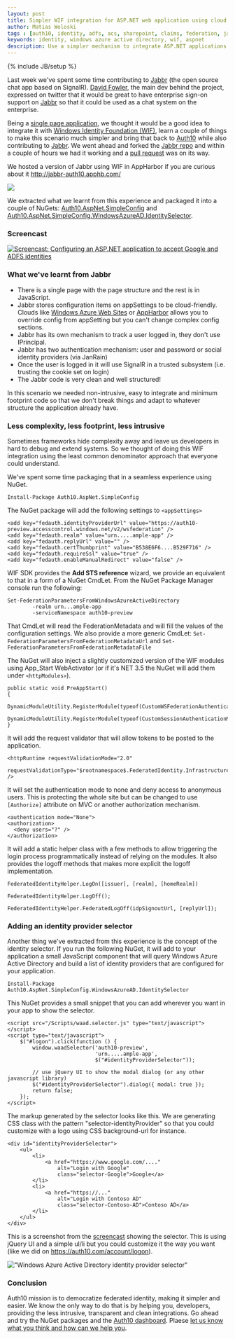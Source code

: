 ```yaml
---
layout: post
title: Simpler WIF integration for ASP.NET web application using cloud friendly appSettings
author: Matias Woloski
tags : [auth10, identity, adfs, acs, sharepoint, claims, federation, jabbr]
keywords: identity, windows azure active directory, wif, aspnet
description: Use a simpler mechanism to integrate ASP.NET applications using appSettings
---
```

{% include JB/setup %}

Last week we've spent some time contributing to [Jabbr](https://github.com/davidfowl/JabbR) (the open source chat app based on SignalR). [David Fowler](https://twitter.com/davidfowl), the main dev behind the project, expressed on twitter that it would be great to have enterprise sign-on support on [Jabbr](https://github.com/davidfowl/JabbR) so that it could be used as a chat system on the enterprise. 

Being a [single page application](http://en.wikipedia.org/wiki/Single-page_application), we thought it would be a good idea to integrate it with [Windows Identity Foundation (WIF)](http://msdn.microsoft.com/en-us/security/aa570351.aspx), learn a couple of things to make this scenario much simpler and bring that back to [Auth10](http://auth10.com) while also contributing to [Jabbr](https://github.com/davidfowl/JabbR). We went ahead and forked the [Jabbr repo](https://github.com/davidfowl/JabbR) and within a couple of hours we had it working and a [pull request](https://github.com/davidfowl/JabbR/pull/525) was on its way.

We hosted a version of Jabbr using WIF in AppHarbor if you are curious about it 
<http://jabbr-auth10.apphb.com/>

<a href="http://jabbr-auth10.apphb.com/" title="Jabbr with enterprise signle sign on using WIF in AppHarbor" target="_blank"><img src="http://puu.sh/JSUJ" /></a>

We extracted what we learnt from this experience and packaged it into a couple of NuGets: [Auth10.AspNet.SimpleConfig](http://nuget.org/packages/Auth10.AspNet.SimpleConfig) and [Auth10.AspNet.SimpleConfig.WindowsAzureAD.IdentitySelector](http://nuget.org/packages/Auth10.AspNet.SimpleConfig.WindowsAzureAD.IdentitySelector). 

<!-- end preview -->

### Screencast

<a href="http://www.youtube.com/watch?v=Ev9aUmxQTCc" target="_blank" title="Screencast: Configuring an ASP.NET application to accept Google and ADFS identities"><img alt="Screencast: Configuring an ASP.NET application to accept Google and ADFS identities" src="http://puu.sh/JRHy" /></a>

### What we've learnt from Jabbr

* There is a single page with the page structure and the rest is in JavaScript.
* Jabbr stores configuration items on appSettings to be cloud-friendly. Clouds like [Windows Azure Web Sites](https://www.windowsazure.com/en-us/home/scenarios/web-sites/) or [AppHarbor](https://appharbor.com/) allows you to override config from appSetting but you can't change complex config sections.
* Jabbr has its own mechanism to track a user logged in, they don't use IPrincipal.
* Jabbr has two authentication mechanism: user and password or social identity providers (via JanRain)
* Once the user is logged in it will use SignalR in a trusted subsystem (i.e. trusting the cookie set on login)
* The Jabbr code is very clean and well structured!

In this scenario we needed non-intrusive, easy to integrate and minimum footprint code so that we don't break things and adapt to whatever structure the application already have.

### Less complexity, less footprint, less intrusive

Sometimes frameworks hide complexity away and leave us developers in hard to debug and extend systems. So we thought of doing this WIF integration using the least common denominator approach that everyone could understand.

We've spent some time packaging that in a seamless experience using NuGet.

	Install-Package Auth10.AspNet.SimpleConfig

The NuGet package will add the following settings to `<appSettings>`

	<add key="fedauth.identityProviderUrl" value="https://auth10-preview.accesscontrol.windows.net/v2/wsfederation" />
    <add key="fedauth.realm" value="urn.....ample-app" />
    <add key="fedauth.replyUrl" value="" />
    <add key="fedauth.certThumbprint" value="B538E6F6....B529F716" />
    <add key="fedauth.requireSsl" value="true" />
    <add key="fedauth.enableManualRedirect" value="false" />

WIF SDK provides the **Add STS reference** wizard, we provide an equivalent to that in a form of a NuGet CmdLet. From the NuGet Package Manager console run the following:

	Set-FederationParametersFromWindowsAzureActiveDirectory 
			-realm urn...ample-app 
			-serviceNamespace auth10-preview

That CmdLet will read the FederationMetadata and will fill the values of the configuration settings. We also provide a more generic CmdLet: `Set-FederationParametersFromFederationMetadataUrl` and `Set-FederationParametersFromFederationMetadataFile`

The NuGet will also inject a slightly customized version of the WIF modules using App_Start WebActivator (or if it's NET 3.5 the NuGet will add them under `<httpModules>`).

	public static void PreAppStart()
    {
        DynamicModuleUtility.RegisterModule(typeof(CustomWSFederationAuthenticationModule));
        DynamicModuleUtility.RegisterModule(typeof(CustomSessionAuthenticationModule));
    }

It will add the request validator that will allow tokens to be posted to the application.

	<httpRuntime requestValidationMode="2.0" 
				 requestValidationType="$rootnamespace$.FederatedIdentity.Infrastructure.AllowTokenPostRequestValidator" />

It will set the authentication mode to none and deny access to anonymous users. This is protecting the whole site but can be changed to use `[Authorize]` attribute on MVC or another authorization mechanism.

    <authentication mode="None">
	<authorization>
      <deny users="?" />
    </authorization>

It will add a static helper class with a few methods to allow triggering the login process programmatically instead of relying on the modules. It also provides the logoff methods that makes more explicit the logoff implementation.

	FederatedIdentityHelper.LogOn([issuer], [realm], [homeRealm])

	FederatedIdentityHelper.LogOff();

	FederatedIdentityHelper.FederatedLogOff(idpSignoutUrl, [replyUrl]);

### Adding an identity provider selector

Another thing we've extracted from this experience is the concept of the identity selector. If you run the following NuGet, it will add to your application a small JavaScript component that will query Windows Azure Active Directory and build a list of identity providers that are configured for your application.

	Install-Package Auth10.AspNet.SimpleConfig.WindowsAzureAD.IdentitySelector

This NuGet provides a small snippet that you can add wherever you want in your app to show the selector.

	<script src="/Scripts/waad.selector.js" type="text/javascript"></script>
    <script type="text/javascript">
        $("#logon").click(function () {
            window.waadSelector('auth10-preview',
                                'urn.....ample-app',
                                $("#identityProviderSelector"));

            // use jQuery UI to show the modal dialog (or any other javascript library)
            $("#identityProviderSelector").dialog({ modal: true });
            return false;
        });
    </script>

The markup generated by the selector looks like this. We are generating CSS class with the pattern "selector-identityProvider" so that you could customize with a logo using CSS background-url for instance.

	<div id="identityProviderSelector">
		<ul>
			<li>
				<a href="https://www.google.com/...." 
					alt="Login with Google" 
					class="selector-Google">Google</a>
			</li>
			<li>
				<a href="https://..." 
					alt="Login with Contoso AD" 
					class="selector-Contoso-AD">Contoso AD</a>
			</li>
		</ul>
	</div>


This is a screenshot from the [screencast](http://www.youtube.com/watch?v=Ev9aUmxQTCc) showing the selector. This is using jQuery UI and a simple ul/li but you could customize it the way you want (like we did on <https://auth10.com/account/logon>).

!["Windows Azure Active Directory identity provider selector"](http://puu.sh/JSit)

### Conclusion

Auth10 mission is to democratize federated identity, making it simpler and easier. We know the only way to do that is by helping you, developers, providing the less intrusive, transparent and clean integrations. Go ahead and try the NuGet packages and the [Auth10 dashboard](http://auth10.com). Plaese [let us know what you think and how can we help you](http://auth10.uservoice.com).

